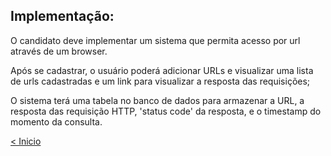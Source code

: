 ## Implementação:
O candidato deve implementar um sistema que permita acesso por url através de um browser.

Após se cadastrar, o usuário poderá adicionar URLs e visualizar uma lista de urls cadastradas e um link para visualizar a resposta das requisições;

O sistema terá uma tabela no banco de dados para armazenar a URL, a resposta das requisição HTTP, 'status code' da resposta, e o timestamp do momento da consulta.

[< Inicio](../../README.md)
